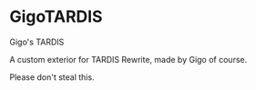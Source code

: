 # GigoTARDIS
Gigo's TARDIS

A custom exterior for TARDIS Rewrite, made by Gigo of course.

Please don't steal this.
